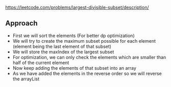 https://leetcode.com/problems/largest-divisible-subset/description/

## Approach
- First we will sort the elements (For better dp optimization)
- We will try to create the maximum subset possible for each element (element being the last element of that subset)
- We will store the maxIndex of the largest subset
- For optimization, we can only check the elements which are smaller than half of the current element
- Now keep adding the elements of that subset into an array
- As we have added the elements in the reverse order so we will reverse the arrayList
